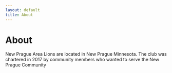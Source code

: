 ```yaml
---
layout: default
title: About
---
```


# About

New Prague Area Lions are located in New Prague Minnesota.
The club was chartered in 2017 by community members who wanted to serve the New Prague Community
